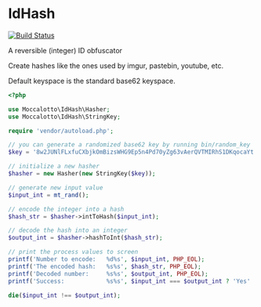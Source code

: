 # IdHash
[![Build Status](https://travis-ci.org/moccalotto/idhash.svg)](https://travis-ci.org/moccalotto/idhash)

A reversible (integer) ID obfuscator

Create hashes like the ones used by imgur, pastebin, youtube, etc.

Default keyspace is the standard base62 keyspace.

```php
<?php

use Moccalotto\IdHash\Hasher;
use Moccalotto\IdHash\StringKey;

require 'vendor/autoload.php';

// you can generate a randomized base62 key by running bin/random_key
$key = '8w2JUNlFLxfuCXbjkOmBizsWHG9Ep5n4Pd70yZg63vAerQVTMIRhS1DKqocaYt';

// initialize a new hasher
$hasher = new Hasher(new StringKey($key));

// generate new input value
$input_int = mt_rand();

// encode the integer into a hash
$hash_str = $hasher->intToHash($input_int);

// decode the hash into an integer
$output_int = $hasher->hashToInt($hash_str);

// print the process values to screen
printf('Number to encode:   %d%s', $input_int, PHP_EOL);
printf('The encoded hash:   %s%s', $hash_str, PHP_EOL);
printf('Decoded number:     %s%s', $output_int, PHP_EOL);
printf('Success:            %s%s', $input_int === $output_int ? 'Yes' : 'NO!', PHP_EOL);

die($input_int !== $output_int);
```
